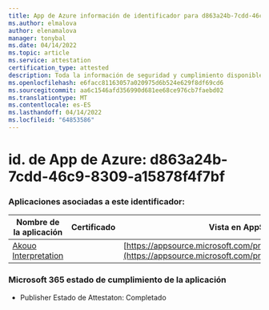 ```yaml
---
title: App de Azure información de identificador para d863a24b-7cdd-46c9-8309-a15878f4f7bf
ms.author: elmalova
author: elenamalova
manager: tonybal
ms.date: 04/14/2022
ms.topic: article
ms.service: attestation
certification_type: attested
description: Toda la información de seguridad y cumplimiento disponible para d863a24b-7cdd-46c9-8309-a15878f4f7bf.
ms.openlocfilehash: e6facc81163057a020975d6b524e629f8df69cd6
ms.sourcegitcommit: aa6c1546afd356990d681ee68ce976cb7faebd02
ms.translationtype: MT
ms.contentlocale: es-ES
ms.lasthandoff: 04/14/2022
ms.locfileid: "64853586"
---
```

# <a name="azure-app-id-d863a24b-7cdd-46c9-8309-a15878f4f7bf"></a>id. de App de Azure: d863a24b-7cdd-46c9-8309-a15878f4f7bf


### <a name="apps-associated-with-this-id"></a>Aplicaciones asociadas a este identificador:
| **Nombre de la aplicación** | **Certificado** | **Vista en AppSource** |
|--------------|---------------|-----------------------|
| [Akouo Interpretation](../forward/WA200003814.md) |  | [https://appsource.microsoft.com/product/office/WA200003814](https://appsource.microsoft.com/product/office/WA200003814) |

### <a name="microsoft-365-app-compliance-status"></a>Microsoft 365 estado de cumplimiento de la aplicación
- Publisher Estado de Attestaton: Completado
